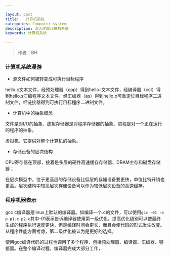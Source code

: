 ```yaml
---

layout: post
title:   计算机系统
categories: Computer-system
description: 深入理解计算机系统
keywords: 计算机系统

---
```

> 作者：BH

### 计算机系统漫游
* 源文件如何被转变成可执行目标程序

hello.c文本文件，经预处理器（cpp）得到hello.i文本文件，经编译器（ccl）得到hello.s汇编程序文本文件，经汇编器（as）得到hello.o可重定位目标程序二进制文件，经链接器得到可执行目标程序二进制文件。

* 计算机中的抽象概念

文件是对I/O的抽象、虚拟存储器是对程序存储器的抽象、进程是对一个正在运行的程序的抽象。

虚拟机，它提供对整个计算机的抽象。

* 存储设备的层次结构

CPU寄存器在顶部，接着是多层的硬件高速缓存存储器、DRAM主存和磁盘存储器；

在层次模型中，位于更高层的存储设备比低层的存储设备要更快，单位比特开销也更高。层次结构中较高层次存储设备可以作为较低层次设备的高速缓存。

### 程序机器表示
gcc c编译器是linux上默认的编译器。如编译一个.c的文件，可以使用`gcc -01 -o p p1.c p2.c`其中-01表示告诉编译器使用第一级优化，提高优化级别可以使最终生成的程序执行速度更快，但是编译时间会更长，而且会使代码的形式发生改变。从程序性能方面考虑，第二级优化被认为是更好的选择。

使用gcc编译代码的过程也调用了多个程序，包括预处理器、编译器、汇编器、链接器。在整个编译过程，编译器完成大部分工作，

